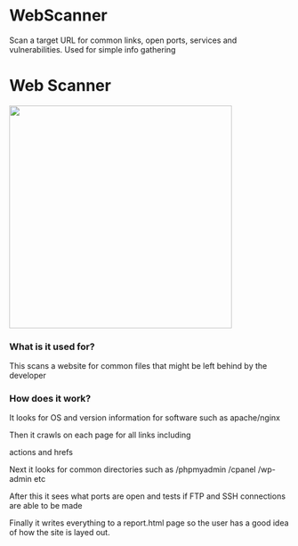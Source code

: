 # WebScanner
Scan a target URL for common links, open ports, services and vulnerabilities. Used for simple info gathering
<h1>Web Scanner</h1>
<img src="https://i.imgur.com/6vsLJVV.gif" width="400" />
<h3>What is it used for?</h3>
<p>This scans a website for common files that might be left behind by the developer</p>

<h3>How does it work?</h3>
<p>It looks for OS and version information for software such as apache/nginx</p>
<p>Then it crawls on each page for all links including <form> actions and <a> hrefs</p>
<p>Next it looks for common directories such as /phpmyadmin /cpanel /wp-admin etc</p>
<p>After this it sees what ports are open and tests if FTP and SSH connections are able to be made</p>
<p>Finally it writes everything to a report.html page so the user has a good idea of how the site is layed out.</p>

